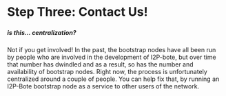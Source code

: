 
Step Three: Contact Us!
=======================

###

##### is this... centralization?

Not if you get involved! In the past, the bootstrap nodes have all been run by
people who are involved in the development of I2P-bote, but over time that
number has dwindled and as a result, so has the number and availability of
bootstrap nodes. Right now, the process is unfortunately centralized around a
couple of people. You can help fix that, by running an I2P-Bote bootstrap node
as a service to other users of the network.
